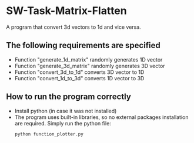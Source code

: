 # SW-Task-Matrix-Flatten
A program that convert 3d vectors to 1d and vice versa.

## The following requirements are specified 
- Function "generate_1d_matrix" randomly generates 1D vector
- Function "generate_3d_matrix" randomly generates 3D vector
- Function "convert_3d_to_1d" converts 3D vector to 1D
- Function "convert_1d_to_3d" converts 1D vector to 3D


## How to run the program correctly 
- Install python (in case it was not installed) 
- The program uses built-in libraries, so no external packages installation are required. Simply run the python file:
    ```
    python function_plotter.py
    ```
